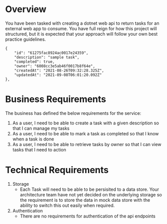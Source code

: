 # Overview
You have been tasked with creating a dotnet web api to return tasks for an external web app to consume. You have full reign for how this project will structured, but it is expected that your approach will follow your own best practice guidelines. 

```
{
    "id": "61275fac8924ac0017e24359",
    "description": "sample task",
    "completed": true,
    "owner": "6008cc3e5ab46f0017b8f64e",
    "createdAt": "2021-08-26T09:32:28.325Z",
    "updatedAt": "2021-09-08T06:01:20.092Z"
},
```

# Business Requirements
The business has defined the below requirements for the service:

1. As a user, I need to be able to create a task with a given description so that I can manage my tasks
2. As a user, I need to be able to mark a task as completed so that I know when a task is done 
3. As a user, I need to be able to retrieve tasks by owner so that I can view tasks that I need to action

# Technical Requirements

1. Storage
    - Each Task will need to be able to be persisited to a data store. Your architecture team have not yet decided on the underlying storage so the requirement is to store the data in mock data store with the ability to switch this out easily when required.
2. Authentication
    - There are no requirements for authentication of the api endpoints
